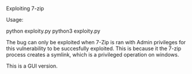 Exploiting 7-zip

Usage:

python exploity.py
python3 exploity.py

The bug can only be exploited when 7-Zip is ran with Admin privileges for this vulnerability to be succesfully exploited.
This is because it the 7-zip process creates a symlink, which is a privileged operation on windows.

This is a GUI version.
